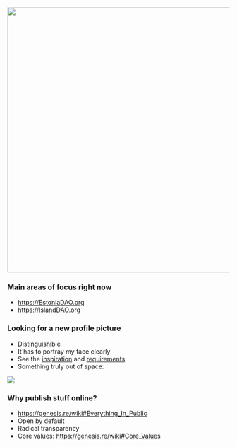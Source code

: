 <img src="https://user-images.githubusercontent.com/44369284/79164622-56736600-7dd9-11ea-9222-4661529c0e57.png" width=600>

### Main areas of focus right now

* https://EstoniaDAO.org
* https://IslandDAO.org

### Looking for a new profile picture

* Distinguishible
* It has to portray my face clearly
* See the [inspiration](https://github.com/marsrobertson/one-life-true-self/issues/22) and [requirements](https://github.com/marsrobertson/one-life-true-self/issues/30)
* Something truly out of space:

<img src="https://marsrobertson.com/avatar.gif">

### Why publish stuff online?
* https://genesis.re/wiki#Everything_In_Public
* Open by default
* Radical transparency
* Core values: https://genesis.re/wiki#Core_Values
